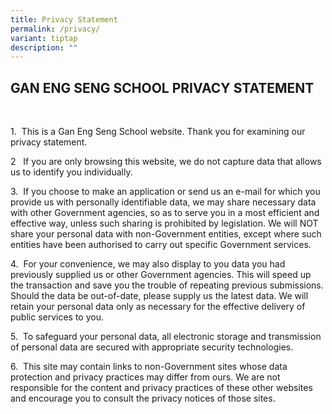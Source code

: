 ```yaml
---
title: Privacy Statement
permalink: /privacy/
variant: tiptap
description: ""
---
```

<h2><strong>GAN ENG SENG SCHOOL PRIVACY STATEMENT</strong></h2>
<p><strong>&nbsp;</strong>
</p>
<p>1.&nbsp; This is a Gan Eng Seng School website. Thank you for examining
our privacy statement.</p>
<p></p>
<p>2&nbsp;&nbsp; If you are only browsing this website, we do not capture
data that allows us to identify you individually.</p>
<p></p>
<p>3.&nbsp; If you choose to make an application or send us an e-mail for
which you provide us with personally identifiable data, we may share necessary
data with other Government agencies, so as to serve you in a most efficient
and effective way, unless such sharing is prohibited by legislation. We
will NOT share your personal data with non-Government entities, except
where such entities have been authorised to carry out specific Government
services.</p>
<p></p>
<p>4.&nbsp; For your convenience, we may also display to you data you had
previously supplied us or other Government agencies. This will speed up
the transaction and save you the trouble of repeating previous submissions.
Should the data be out-of-date, please supply us the latest data. We will
retain your personal data only as necessary for the effective delivery
of public services to you.</p>
<p></p>
<p>5.&nbsp; To safeguard your personal data, all electronic storage and transmission
of personal data are secured with appropriate security technologies.</p>
<p></p>
<p>6.&nbsp; This site may contain links to non-Government sites whose data
protection and privacy practices may differ from ours. We are not responsible
for the content and privacy practices of these other websites and encourage
you to consult the privacy notices of those sites.</p>